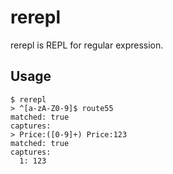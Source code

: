 rerepl
===

rerepl is REPL for regular expression.

Usage
---

```
$ rerepl 
> ^[a-zA-Z0-9]$ route55
matched: true
captures:
> Price:([0-9]+) Price:123
matched: true
captures:
  1: 123
```
